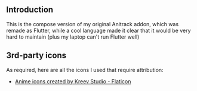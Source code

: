 ## Introduction

This is the compose version of my original Anitrack addon, which was remade as Flutter, while a cool language made it clear that it would be very hard to maintain (plus my laptop can't run Flutter well)

## 3rd-party icons
As required, here are all the icons I used that require attribution:
* <a href="https://www.flaticon.com/free-icons/anime" title="anime icons">Anime icons created by Kreev Studio - Flaticon</a>

